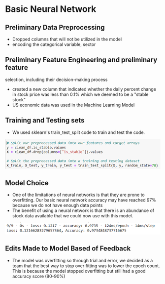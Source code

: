 # Basic Neural Network
## Preliminary Data Preprocessing 
- Dropped columns that will not be utilized in the model
- encoding the categorical variable, sector
## Preliminary Feature Engineering and preliminary feature
selection, including their decision-making
process 
- created a new column that indicated whether the daily percent change in stock price was less than 0.1% which we deemed to be a "stable stock"
- US economic data was used in the Machine Learning Model
## Training and Testing sets
- We used sklearn's train_test_split code to train and test the code.

![Train and Test Pic](https://github.com/AlexGeiger1/Final_Project/blob/ML-Model/Resources/splitandtrain.png)
## Model Choice
- One of the limitations of neural networks is that they are prone to overfitting. Our basic neural network accuracy may have reached 97% because we do not have enough data points 
- The benefit of using a neural network is that there is an abundance of stock data available that we could now use with this model.

![Results](https://github.com/AlexGeiger1/Final_Project/blob/ML-Model/Resources/results.png)


## Edits Made to Model Based of Feedback
- The model was overfitting so through trial and error, we decided as a team that the best way to stop over fitting was to lower the epoch count. This is because the model stopped overfitting but still had a good accuracy score (80-90%)
